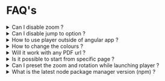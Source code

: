 # FAQ's

<details>

<summary>Can I disable zoom ?</summary>

No

</details>

<details>

<summary>Can I disable jump to option ?</summary>

No

</details>

<details>

<summary>How to use player outside of angular app ?</summary>

We can use as web component and its link is \
[Web Component](https://github.com/project-sunbird/sunbird-pdf-player/tree/release-4.8.0#use-as-web-components)

</details>

<details>

<summary>How to change the colours ?</summary>

We can use the sb styles and we can change colours

</details>

<details>

<summary>Will it work with any PDF url ?</summary>

Yes

</details>

<details>

<summary>Is it possible to start from specific page ?</summary>

Yes

</details>

<details>

<summary>Can I preset the zoom and rotation while launching player ?</summary>

Yes

</details>

<details>

<summary>What is the latest node package manager version (npm) ? </summary>

Follow the below link for version \
[https://www.npmjs.com/package/@project-sunbird/sunbird-pdf-player-v9](https://www.npmjs.com/package/@project-sunbird/sunbird-pdf-player-v9)

</details>
